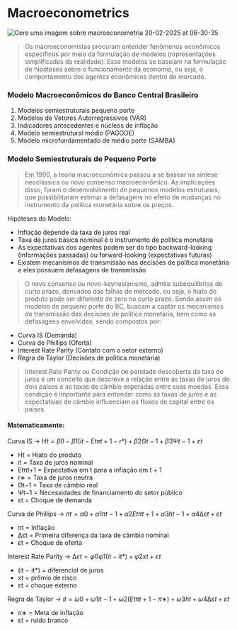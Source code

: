 # Macroeconometrics

![Gere uma imagem sobre macroeconometria 20-02-2025 at 06-30-35](https://github.com/user-attachments/assets/99ef8ada-2357-47c9-a2c3-0cf2e57d471a)

> Os macroeconomistas procuram entender fenômenos econômicos específicos por meio da formulação de modelos (representações
simplificadas da realidade). Esse modelos se baseiam na formulação de hipóteses sobre o funcionamento da economia, ou seja,
o comportamento dos agentes econômicos dentro do mercado.

### Modelo Macroeconômicos do Banco Central Brasileiro 

1. Modelos semiestruturais pequeno porte
2. Modelos de Vetores Autorregressivos (VAR)
3. Indicadores antecedentes e núcleos de inflação
6. Modelo semiestrutural médio (PAGODE)
7. Modelo microfundamentado de médio porte (SAMBA)

### Modelo Semiestruturais de Pequeno Porte

> Em 1990, a teoria macroeconômica passou a se basear na síntese neoclássica ou novo consenso macroeconômico. As
implicações disso, foram o desenvolvimento de pequenos modelos estruturais, que possibilitaram estimar a defasagens no efeito de mudanças no instrumento da política monetária sobre os preços.

Hipóteses do Modelo: 
- Inflação depende da taxa de juros real
- Taxa de juros básica nominal é o instrumento de política monetária
- As expectativas dos agentes podem ser do tipo backward-looking (informações passadas) ou forward-looking (expectativas futuras)
- Existem mecanismos de transmissão nas decisões de política monetária e eles possuem defasagens de transmissão 

> O novo consenso ou novo-keynesianismo, admite subequilíbrios de curto prazo, derivados das falhas de mercado, ou seja, o hiato do produto pode ser diferente de zero no curto prazo. Sendo assim os modelos de pequeno porte do BC, buscam a captar os mecanismos de transmissão das decisões de política monetária, bem como as defasagens envolvidas, sendo compostos por:

- Curva IS (Demanda)
- Curva de Phillips (Oferta)
- Interest Rate Parity (Contato com o setor externo)
- Regra de Taylor (Decisões de política monetária)

> Interest Rate Parity ou Condição de paridade descoberta da taxa de juros é um conceito que descreve a relação entre as taxas de juros de dois países e as taxas de câmbio esperadas entre suas moedas. Essa condição é importante para entender como as taxas de juros e as expectativas de câmbio influenciam os fluxos de capital entre os países.

#### Matematicamente: 
Curva IS -> $Ht = \beta0 - \beta1(it - Etπt+1 - r*) + β2Θt−1 + β3Ψt−1 + εt$

- Ht = Hiato do produto
- it = Taxa de juros nominal
- Etπt+1 = Expectativa em t para a inflação em t + 1
- r∗ = Taxa de juros neutra
- Θt−1 = Taxa de câmbio real
- Ψt−1 = Necessidades de financiamento do setor público
- εt = Choque de demanda

Curva de Phillips -> $πt = α0 + α1πt−1 + α2Etπt+1 + α3ht−1 + α4∆εt + εt$

- πt = Inflação
- ∆εt = Primeira diferença da taxa de câmbio nominal
- εt = Choque de oferta

Interest Rate Parity -> $∆εt = φ0 φ1(it − it*) + φ2xt + εt$

- (it − it*) = diferencial de juros
- xt = prêmio de risco
- εt = choque externo

Regra de Taylor -> $it = ω0 + ω1it−1 + ω2(Etπt+1 − π∗) + ω3ht + ω4∆εt + εt$

- π∗ = Meta de inflação
- εt = ruído branco
